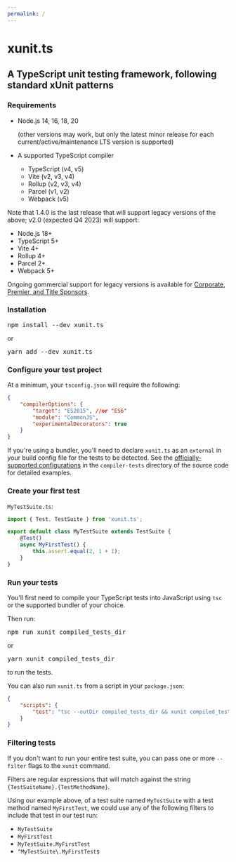 ```yaml
---
permalink: /
---
```


# xunit.ts

## A TypeScript unit testing framework, following standard xUnit patterns

### Requirements

- Node.js 14, 16, 18, 20

  (other versions may work, but only the latest minor release for each current/active/maintenance LTS version is supported)

- A supported TypeScript compiler
  - TypeScript (v4, v5)
  - Vite (v2, v3, v4)
  - Rollup (v2, v3, v4)
  - Parcel (v1, v2)
  - Webpack (v5)

Note that 1.4.0 is the last release that will support legacy versions of the above; v2.0 (expected Q4 2023) will support:
  - Node.js 18+
  - TypeScript 5+
  - Vite 4+
  - Rollup 4+
  - Parcel 2+
  - Webpack 5+

Ongoing gommercial support for legacy versions is available for [Corporate, Premier, and Title Sponsors](https://github.com/sponsors/ecoAPM).

### Installation

<kbd>npm install --dev xunit.ts</kbd>

or

<kbd>yarn add --dev xunit.ts</kbd>

### Configure your test project

At a minimum, your `tsconfig.json` will require the following:

```json
{
	"compilerOptions": {
		"target": "ES2015", //or "ES6"
		"module": "CommonJS",
		"experimentalDecorators": true
	}
}
```

If you're using a bundler, you'll need to declare `xunit.ts` as an `external` in your build config file for the tests to be detected.  See the [officially-supported configurations](https://github.com/ecoAPM/xunit.ts/tree/main/compiler-tests) in the `compiler-tests` directory of the source code for detailed examples.

### Create your first test

`MyTestSuite.ts`:

```ts
import { Test, TestSuite } from 'xunit.ts';

export default class MyTestSuite extends TestSuite {
	@Test()
	async MyFirstTest() {
		this.assert.equal(2, 1 + 1);
	}
}
```

### Run your tests

You'll first need to compile your TypeScript tests into JavaScript using `tsc` or the supported bundler of your choice.

Then run:

<kbd>npm run xunit compiled_tests_dir</kbd>

or

<kbd>yarn xunit compiled_tests_dir</kbd>

to run the tests.

You can also run `xunit.ts` from a script in your `package.json`:

```json
{
	"scripts": {
		"test": "tsc --outDir compiled_tests_dir && xunit compiled_tests_dir"
	}
}
```

### Filtering tests

If you don't want to run your entire test suite, you can pass one or more `--filter` flags to the `xunit` command.

Filters are regular expressions that will match against the string `{TestSuiteName}.{TestMethodName}`.

Using our example above, of a test suite named `MyTestSuite` with a test method named `MyFirstTest`, we could use any of the following filters to include that test in our test run:

- `MyTestSuite`
- `MyFirstTest`
- `MyTestSuite.MyFirstTest`
- `^MyTestSuite\.MyFirstTest$`
